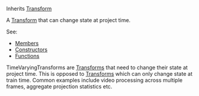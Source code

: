 Inherits [Transform](../transform/transform.md)

A [Transform](../transform/transform.md) that can change state at project time.

See:

* [Members](members.md)
* [Constructors](constructors.md)
* [Functions](functions.md)

TimeVaryingTransforms are [Transforms](../transform/transform.md) that need to change their state at project time. This is opposed to [Transforms](../transform/transform.md) which can only change state at train time. Common examples include video processing across multiple frames, aggregate projection statistics etc.
